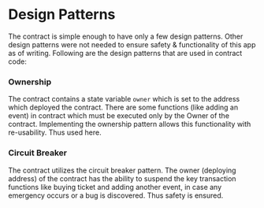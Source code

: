 # Design Patterns
The contract is simple enough to have only a few design patterns. Other design patterns were not needed to ensure safety & functionality of this app as of writing.
Following are the design patterns that are used in contract code:

### Ownership
The contract contains a state variable `owner` which is set to the address which deployed the contract.
There are some functions (like adding an event) in contract which must be executed only by the Owner of the contract. Implementing the ownership pattern allows this functionality with re-usability. Thus used here.

### Circuit Breaker
The contract utilizes the circuit breaker pattern. The owner (deploying address) of the contract has the ability to suspend the key transaction functions like buying ticket and adding another event, in case any emergency occurs or a bug is discovered. Thus safety is ensured.
